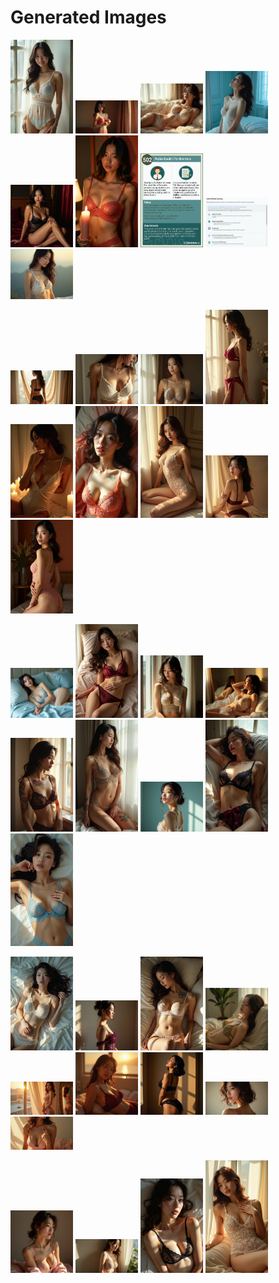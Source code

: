# Generated Images



<img src="2025_07_25_01.webp" width="100"/> <img src="2025_07_25_02.webp" width="100"/> <img src="2025_07_25_03.webp" width="100"/> <img src="2025_07_25_04.webp" width="100"/> <img src="2025_07_25_05.webp" width="100"/> <img src="2025_07_25_06.webp" width="100"/> <img src="2025_07_25_07.webp" width="100"/> <img src="2025_07_25_08.webp" width="100"/> <img src="2025_07_25_09.webp" width="100"/>

<img src="2025_07_25_10.webp" width="100"/> <img src="2025_07_25_11.webp" width="100"/> <img src="2025_07_25_12.webp" width="100"/> <img src="2025_07_25_13.webp" width="100"/> <img src="2025_07_25_14.webp" width="100"/> <img src="2025_07_25_15.webp" width="100"/> <img src="2025_07_25_16.webp" width="100"/> <img src="2025_07_25_17.webp" width="100"/> <img src="2025_07_25_18.webp" width="100"/>

<img src="2025_07_25_19.webp" width="100"/> <img src="2025_07_25_20.webp" width="100"/> <img src="2025_07_25_21.webp" width="100"/> <img src="2025_07_25_22.webp" width="100"/> <img src="2025_07_25_23.webp" width="100"/> <img src="2025_07_25_24.webp" width="100"/> <img src="2025_07_25_25.webp" width="100"/> <img src="2025_07_25_26.webp" width="100"/> <img src="2025_07_25_27.webp" width="100"/>

<img src="2025_07_25_28.webp" width="100"/> <img src="2025_07_25_29.webp" width="100"/> <img src="2025_07_25_30.webp" width="100"/> <img src="2025_07_25_31.webp" width="100"/> <img src="2025_07_25_32.webp" width="100"/> <img src="2025_07_25_33.webp" width="100"/> <img src="2025_07_25_34.webp" width="100"/> <img src="2025_07_25_35.webp" width="100"/> <img src="2025_07_25_36.webp" width="100"/>

<img src="2025_07_25_37.webp" width="100"/> <img src="2025_07_25_38.webp" width="100"/> <img src="2025_07_25_39.webp" width="100"/> <img src="2025_07_25_40.webp" width="100"/>